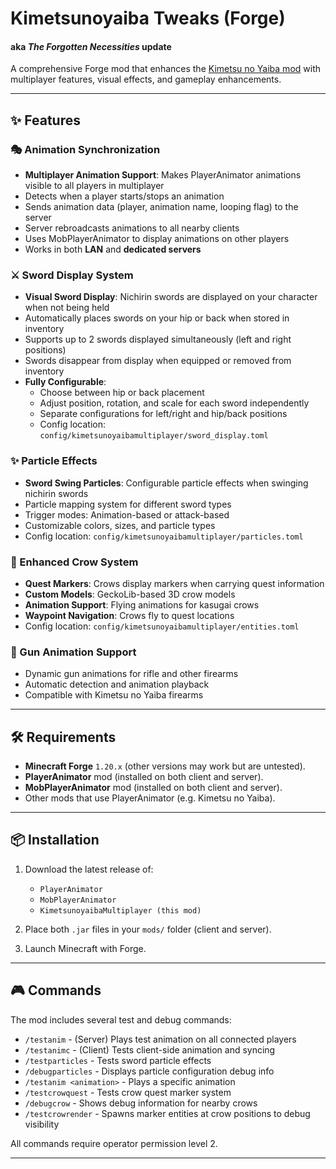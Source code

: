 # Kimetsunoyaiba Tweaks (Forge)
#### aka *The Forgotten Necessities* update
A comprehensive Forge mod that enhances the [Kimetsu no Yaiba mod](https://www.curseforge.com/minecraft/mc-mods/kimetsunoyaiba) with multiplayer features, visual effects, and gameplay enhancements.

---

## ✨ Features

### 🎭 Animation Synchronization
- **Multiplayer Animation Support**: Makes PlayerAnimator animations visible to all players in multiplayer
- Detects when a player starts/stops an animation
- Sends animation data (player, animation name, looping flag) to the server
- Server rebroadcasts animations to all nearby clients
- Uses MobPlayerAnimator to display animations on other players
- Works in both **LAN** and **dedicated servers**

### ⚔️ Sword Display System
- **Visual Sword Display**: Nichirin swords are displayed on your character when not being held
- Automatically places swords on your hip or back when stored in inventory
- Supports up to 2 swords displayed simultaneously (left and right positions)
- Swords disappear from display when equipped or removed from inventory
- **Fully Configurable**:
  - Choose between hip or back placement
  - Adjust position, rotation, and scale for each sword independently
  - Separate configurations for left/right and hip/back positions
  - Config location: `config/kimetsunoyaibamultiplayer/sword_display.toml`

### ✨ Particle Effects
- **Sword Swing Particles**: Configurable particle effects when swinging nichirin swords
- Particle mapping system for different sword types
- Trigger modes: Animation-based or attack-based
- Customizable colors, sizes, and particle types
- Config location: `config/kimetsunoyaibamultiplayer/particles.toml`

### 🦅 Enhanced Crow System
- **Quest Markers**: Crows display markers when carrying quest information
- **Custom Models**: GeckoLib-based 3D crow models
- **Animation Support**: Flying animations for kasugai crows
- **Waypoint Navigation**: Crows fly to quest locations
- Config location: `config/kimetsunoyaibamultiplayer/entities.toml`

### 🔫 Gun Animation Support
- Dynamic gun animations for rifle and other firearms
- Automatic detection and animation playback
- Compatible with Kimetsu no Yaiba firearms

---

## 🛠 Requirements
- **Minecraft Forge** `1.20.x` (other versions may work but are untested).  
- **PlayerAnimator** mod (installed on both client and server).  
- **MobPlayerAnimator** mod (installed on both client and server).  
- Other mods that use PlayerAnimator (e.g. Kimetsu no Yaiba).  

---

## 📦 Installation
1. Download the latest release of:
   - `PlayerAnimator`
   - `MobPlayerAnimator`
   - `KimetsunoyaibaMultiplayer (this mod)`

2. Place both `.jar` files in your `mods/` folder (client and server).  

3. Launch Minecraft with Forge.

---

## 🎮 Commands

The mod includes several test and debug commands:

- `/testanim` - (Server) Plays test animation on all connected players
- `/testanimc` - (Client) Tests client-side animation and syncing
- `/testparticles` - Tests sword particle effects
- `/debugparticles` - Displays particle configuration debug info
- `/testanim <animation>` - Plays a specific animation
- `/testcrowquest` - Tests crow quest marker system
- `/debugcrow` - Shows debug information for nearby crows
- `/testcrowrender` - Spawns marker entities at crow positions to debug visibility

All commands require operator permission level 2.

---
